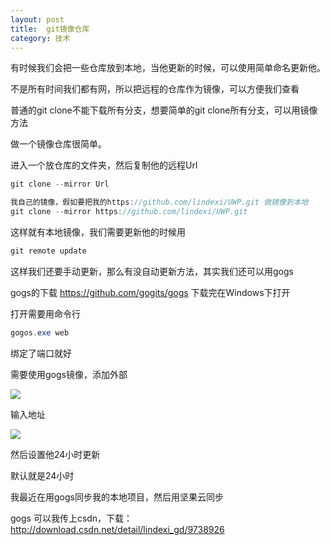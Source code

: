 ```yaml
---
layout: post
title:  git镜像仓库 
category: 技术 
---
```


有时候我们会把一些仓库放到本地，当他更新的时候，可以使用简单命名更新他。

不是所有时间我们都有网，所以把远程的仓库作为镜像，可以方便我们查看

普通的git clone不能下载所有分支，想要简单的git clone所有分支，可以用镜像方法

<!--more-->

<div id="toc"></div>

做一个镜像仓库很简单。

进入一个放仓库的文件夹，然后复制他的远程Url

```csharp
git clone --mirror Url

我自己的镜像，假如要把我的https://github.com/lindexi/UWP.git 做镜像到本地
git clone --mirror https://github.com/lindexi/UWP.git
```

这样就有本地镜像，我们需要更新他的时候用

```csharp
git remote update

```
这样我们还要手动更新，那么有没自动更新方法，其实我们还可以用gogs

gogs的下载 https://github.com/gogits/gogs 下载完在Windows下打开

打开需要用命令行

```csharp
gogos.exe web

```

绑定了端口就好

需要使用gogs镜像，添加外部

![](http://7xqpl8.com1.z0.glb.clouddn.com/48607e54-9b56-4d1b-a11f-ff44b53046c4201612693440.jpg)

输入地址

![](http://7xqpl8.com1.z0.glb.clouddn.com/48607e54-9b56-4d1b-a11f-ff44b53046c4201612693522.jpg)

然后设置他24小时更新

默认就是24小时

我最近在用gogs同步我的本地项目，然后用坚果云同步

gogs 可以我传上csdn，下载：http://download.csdn.net/detail/lindexi_gd/9738926


